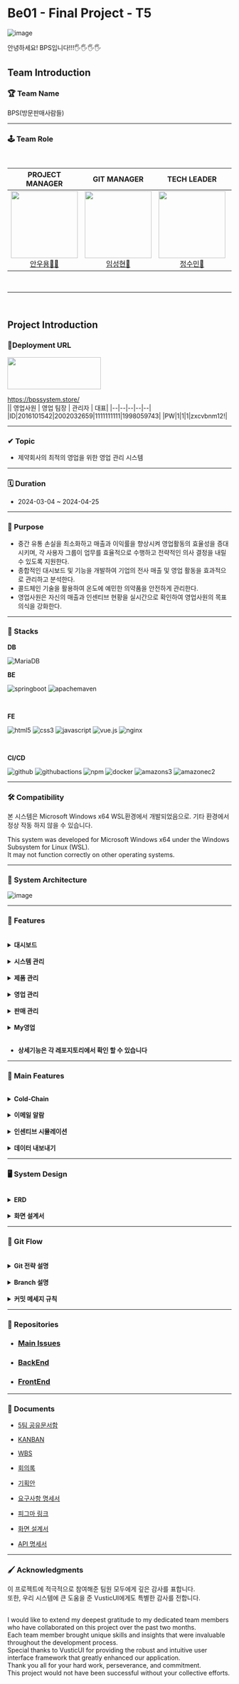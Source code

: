 # Be01 - Final Project - T5
![image](https://github.com/Team5-be01-Final-Project/.github/assets/148880521/5e2966a7-0760-4604-a4e4-31b0ee1d7637)

안녕하세요! BPS입니다!!!🖐️🖐️🖐️🖐️
<br/>

## Team Introduction

### 🏆 Team Name
 BPS(방문판매사람들) 

---
### 🕹️ Team Role  
<br/>



<div align="center">

|                                                            **PROJECT MANAGER**                                                             |                                                           **GIT MANAGER**                                                            |                                                           **TECH LEADER**                                                            |                                                          **AGILE COACH**                                                          |
| :----------------------------------------------------------------------------------------------------------------------------------------: | :----------------------------------------------------------------------------------------------------------------------------------: | :----------------------------------------------------------------------------------------------------------------------------------: | :-------------------------------------------------------------------------------------------------------------------------------: |
| [<img src="https://avatars.githubusercontent.com/u/62015109?v=4" height=150 width=150> <br/> 안우용🧛‍♂️](https://github.com/INAUGURATE-Ryong) | [<img src="https://avatars.githubusercontent.com/u/149128094?v=4" height=150 width=150> <br/> 임성현🐹](https://github.com/dhkdtld37) | [<img src="https://avatars.githubusercontent.com/u/150888333?v=4" height=150 width=150> <br/> 정수민🐰](https://github.com/jsmin6330) | [<img src="https://avatars.githubusercontent.com/u/148880521?v=4" height=150 width=150> <br/> 박민성👻](https://github.com/parc02) |

</div>

<br>

---
<br/>

## Project Introduction

### 🥇Deployment URL
<img src="https://github.com/beyond-sw-camp/be01-101/assets/148880521/6871451e-fb54-49d6-9b24-340756e3d17f" width="210" height="72">

 https://bpssystem.store/   <br>
|| 영업사원 | 영업 팀장 | 관리자 | 대표|
|--|--|--|--|--|
|ID|2016101542|2002032659|1111111111|1998059743|
|PW|1|1|1|zxcvbnm12!|

---
### ✔ Topic
- 제약회사의 최적의 영업을 위한 영업 관리 시스템

---
### 🗓 Duration
- 2024-03-04 ~ 2024-04-25

---  
### 🎯 Purpose
- 중간 유통 손실을 최소화하고 매출과 이익률을 향상시켜 영업활동의 효율성을 증대시키며, 각 사용자 그룹이 업무를 효율적으로 수행하고 전략적인 의사 결정을 내릴 수 있도록 지원한다.
- 종합적인 대시보드 및 기능을 개발하여 기업의 전사 매출 및 영업 활동을 효과적으로 관리하고 분석한다.
- 콜드체인 기술을 활용하여 온도에 예민한 의약품을 안전하게 관리한다.
- 영업사원은 자신의 매출과 인센티브 현황을 실시간으로 확인하여 영업사원의 목표의식을 강화한다.
---
### 🔧 Stacks
<b>DB</b>
<br/>

![MariaDB](https://img.shields.io/badge/MariaDB-003545?style=for-the-badge&logo=mariadb&logoColor=white) <br>

<b>BE</b>
<br/>

![springboot](https://img.shields.io/badge/springboot-6DB33F?style=for-the-badge&logo=springboot&logoColor=white) 
![apachemaven](https://img.shields.io/badge/apachemaven-C71A36?style=for-the-badge&logo=apachemaven&logoColor=white) <br>

<br>

<b>FE</b>
<br/>

![html5](https://img.shields.io/badge/html5-E34F26?style=for-the-badge&logo=html5&logoColor=white) 
 ![css3](https://img.shields.io/badge/css3-1572B6?style=for-the-badge&logo=css3&logoColor=white) 
 ![javascript](https://img.shields.io/badge/javascript-F7DF1E?style=for-the-badge&logo=javascript&logoColor=white) 
 ![vue.js](https://img.shields.io/badge/vue.js-4FC08D?style=for-the-badge&logo=vue.js&logoColor=white) 
 ![nginx](https://img.shields.io/badge/nginx-009639?style=for-the-badge&logo=nginx&logoColor=white) <br>


<br>

<b>CI/CD</b>
<br/>

![github](https://img.shields.io/badge/github-181717?style=for-the-badge&logo=github&logoColor=white)
![githubactions](https://img.shields.io/badge/githubactions-2088FF?style=for-the-badge&logo=githubactions&logoColor=white) 
![npm](https://img.shields.io/badge/npm-CB3837?style=for-the-badge&logo=npm&logoColor=white) 
![docker](https://img.shields.io/badge/docker-2496ED?style=for-the-badge&logo=docker&logoColor=white) 
![amazons3](https://img.shields.io/badge/amazons3-569A31?style=for-the-badge&logo=amazons3&logoColor=white) ![amazonec2](https://img.shields.io/badge/amazonec2-FF9900?style=for-the-badge&logo=amazonec2&logoColor=white) <br>


---

### 🛠️ Compatibility

본 시스템은 Microsoft Windows x64 WSL환경에서 개발되었음으로.
기타 환경에서 정상 작동 하지 않을 수 있습니다.

This system was developed for Microsoft Windows x64 under the Windows Subsystem for Linux (WSL).<br> It may not function correctly on other operating systems.

---
### 🌳 System Architecture

![image](https://github.com/Team5-be01-Final-Project/.github/assets/148880521/75b73d65-f9a4-46e5-8629-cfe90da0c314)


---
### 📜 Features
<br/>

<details>
  <summary><b>대시보드</b></summary>
  <div markdown="1">

   <br/>
   
  - 이달의 거래처 <br>
  - 이달의 최우수 사원 <br>
  - 창고/차량 온도 <br>
  - 이달의 거래처별 매출 현황<br>
  - 이달의 총 매출 현황<br>
  
  </div>
</details>
<br/>


<details>
  <summary><b>시스템 관리</b></summary>
  <div markdown="1">

   <br/>
   
  - 창고 이상 온도 조회 <br>
  - 사원 리스트 조회 <br>
  - 사원 권한 수정 <br>
  
  </div>
</details>
<br/>

<details>
  <summary><b>제품 관리</b></summary>
  <div markdown="1">

   <br/>
   
  - 판매 제품 조회<br>
  - 거래처별 판매가 등록 및 수정<br>
  - 거래처별 제품 조회<br>
  - 재고 조회 및 등록<br>
  - 전표 등록<br>
  - 전표 결재<br>
  - 전표 조회<br>
  </div>
</details>
<br/>

<details>
  <summary><b>영업 관리</b></summary>
  <div markdown="1">

   <br/>
   
  - 거래처 수정 및 조회<br>
  - 거래처 등록<br>
  - 인센티브 현황 확인<br>
  </div>
</details>
<br/>

<details>
  <summary><b>판매 관리</b></summary>
  <div markdown="1">

   <br/>
   
  - 제품별 매출 현황<br>
  - 거래처별 매출 현황<br>
  </div>
</details>
<br/>

<details>
  <summary><b>My영업</b></summary>
  <div markdown="1">

   <br/>
   
  - 내 정보 조회<br>
  - 담당 거래처 목록<br>
  - 내 매출 현황<br>
  - 인센티브 시뮬레이션<br>
  </div>
</details>
<br/>

- <b> 상세기능은 각 레포지토리에서 확인 할 수 있습니다 </b>

---

### 📌 Main Features
<br/>

<details>
  <summary><b>Cold-Chain</b></summary>
  <div markdown="1">
  
   <br/>
   
- 콜드체인 기법은 의약품이나 생물학적 제제 등 온도에 민감한 물품을 안전하게 보관하고 운송하기 위해
 <br/>일정한 온도 범위를 유지하는 물류 관리 시스템입니다.
- 본 시스템은 창고와 이동 중인 배송 차량에서 설정된 온도 범위( 2 ~ 8°C )를 초과하거나 미달할 경우,
 <br/>즉시 담당자에게 이메일을 통해 알림을 보내어 신속한 조치를 취할 수 있도록 합니다.
  </div>
</details>
<br/>

<details>
  <summary><b>이메일 알람</b></summary>
  <div markdown="1">

   <br/>
   
- 이 시스템은 특정 이벤트나 조건이 발생했을 때 관련 정보를 자동으로 이메일로 발송하며,
<br/> 추후 개발 예정인 기능에는 매출 보고나 중요 공지사항을 회사의 대표나 팀장에게 정기적으로 전송하는 자동 메일링 시스템이 포함됩니다.
  </div>
</details>
<br/>

<details>
  <summary><b>인센티브 시뮬레이션</b></summary>
  <div markdown="1">

   <br/>
   
- 인센티브 시뮬레이션 기능을 통해 사용자는 본인의 현재 매출액과 인센티브, 그리고 영업 순위를 실시간으로 확인할 수 있습니다.
- 사용자가 추가 매출액을 입력하면, 시스템은 이를 기반으로 예상 인센티브 금액과 영업 순위를 자동으로 계산하여 보여줍니다.
- 이 기능은 영업 팀원들이 목표 달성을 위한 진행 상황을 파악하고, 동기를 부여받을 수 있도록 설계되었습니다.
  </div>
</details>
<br/>

<details>
  <summary><b>데이터 내보내기</b></summary>
  <div markdown="1">

   <br/>
   
- 엑셀 내보내기 기능을 통해 사용자는 거래처별 및 상품별 매출 데이터를 쉽고 빠르게 엑셀 파일로 추출할 수 있습니다.
- 추출된 엑셀 파일은 데이터의 정확한 분석, 보고, 및 프레젠테이션을 위한 자료로 활용될 수 있으며,
<br/> 외부 스프레드시트 툴과의 호환성을 제공합니다.
  </div>
</details>

  
   
---

### 🖥 System Design
<br/>

<details>
  <summary><b>ERD</b></summary>
  <div markdown="1">
 
![ERD 최종본](https://github.com/Team5-be01-Final-Project/.github/assets/148880521/80205a98-6eba-4794-9b78-ee66b78ee9a0)

  </div>
</details>
<br/>

<details>
  <summary><b>화면 설계서</b></summary>
  <div markdown="1">
 
![image](https://github.com/Team5-be01-Final-Project/.github/assets/149128094/09a744e9-ed8e-4662-b7ca-bd1844c2b944)

  </div>
</details>

--- 
### 🚩 Git Flow
<br/>

<details>
  <summary><b>Git 전략 설명</b></summary>
  <div markdown="1">

<img src="https://github.com/Team5-be01-Final-Project/Main/assets/150888333/8147a8de-9d3a-434f-bc95-6080ca72240f" width="600">


#### Main 브랜치
- 릴리즈가 끝난 최종 상태의 브랜치

#### Release 브랜치 ( 2024-03-18 추가 )
- Develop에서 Feature의 코드를 합치고 에러가 없을 시 배포 후 QA를 위한 브랜치

#### Develop(dev) 브랜치
- 다음 배포(릴리즈)를 대비하여 개발한 코드를 모아두는 브랜치
- 개발 및 테스트가 완료되면, Main 브랜치로 merge

#### Feature 브랜치
- 기능 단위 개발 브랜치
- feature에서 개발 완료 후, dev 브랜치로 merge

  </div>
</details>
<br/>

<details>
  <summary><b>Branch 설명</b></summary>
  <div markdown="1">


<img src="https://github.com/Team5-be01-Final-Project/Main/assets/150888333/870fe34b-4c32-4bc2-9d9a-69a07fd787c1" width="400">

WBS NUMBER / 0.0.0 / 담당자이니셜

```

4.2.1   /   1.          1.          0          /  SH
WBS넘버 /  배포버전.    기능추가.   버그픽스    /  담당자

4.2.1   /   1.        ' 2. '        0          /  SH
                        ㄴ 기능적인 추가 혹은 수정 사항

4.2.1   /   1.          2.        ' 1 '        /  SH
                                    ㄴ 오타나, 문서 등 간단한 수정사항

4.2.1   / ' 2.'         1.          0          /  SH
            ㄴ 릴리즈 버전 업데이트 시 2번째, 3번째 넘버링 초기화

```

  </div>
</details>
<br/>

<details>
  <summary><b>커밋 메세지 규칙</b></summary>
  <div markdown="1">

<br/>

 > 태그(tag) + 제목(subject) " 으로 구성<br/>
 태그는 영어로 첫 문자는 대문자로 작성<br/>
"[태그] 제목" 의 형태로 제목에 한글로 작업한 wbs의 타이틀이나 작업한 내용을 작성

#### 태그 리스트
- Feat : 새로운 기능을 추가한 경우
- Fix : 버그나 에러를 고친 경우
- Docs : 기타 문서를 수정한 경우, 코드X (ex : README.MD, changelog.md, package.json)
- Test : 테스트 코드
- Chore : 빌드 업무 수정, 패키지 매니저 수정
- Design : CSS 등 사용자가 UI 디자인을 변경했을 때
- Rename : 파일명(or 폴더명) 을 수정한 경우
- Remove : 코드(파일) 의 삭제가 있을 때. "Clean", "Eliminate" 를 사용하기도 함
- Add : 코드나 테스트, 예제, 문서등의 추가 생성이 있는경우
- Move : 코드의 이동이 있는경우

```bash
PR 생성 시
$ git commit -m "[Feat] 4.5.3/2.1.0/SH 이상온도알림 기능 구현"

추가 커밋 시
$ git commit -m "[Add] 이상온도알림 권한 코드 추가"
``` 
  </div>
</details>

---

### 💾 Repositories

- ### [Main Issues](https://github.com/Team5-be01-Final-Project/.github/issues)
  
- ### [BackEnd](https://github.com/Team5-be01-Final-Project/Backend)

- ### [FrontEnd](https://github.com/Team5-be01-Final-Project/Frontend2)




---
### 💼 Documents

- [5팀 공유문서함](https://drive.google.com/drive/u/0/folders/1fuUfSboLm9YcFC8DAtG9McZ_AvR78DKZ)

- [KANBAN](https://github.com/orgs/Team5-be01-Final-Project/projects/1)

- [WBS](Datas/WBS(2024-04-25).pdf)

- [회의록](https://drive.google.com/drive/folders/1YHgWk-RPJCpE0LFaWgjVYvfAAKFwEZ4T)

- [기획안](https://github.com/Team5-be01-Final-Project/.github/blob/main/Datas/%5BBPS%5D%20%ED%94%84%EB%A1%9C%EC%A0%9D%ED%8A%B8%20%EA%B8%B0%ED%9A%8D%EC%84%9C_v3.pdf)

- [요구사항 명세서](https://github.com/Team5-be01-Final-Project/.github/blob/main/Datas/%5BBPS%5D%20%EC%9A%94%EA%B5%AC%EC%82%AC%ED%95%AD%20%EB%AA%85%EC%84%B8%EC%84%9C_v5.pdf)

- [피그마 링크](https://www.figma.com/file/xGG8vDgU9PU7JZBZ2VUmGW/team-5_v2?type=design&node-id=1669-162202&mode=design&t=Mh2coQjIxmqZnvuW-0)

- [화면 설계서](https://github.com/Team5-be01-Final-Project/.github/blob/main/Datas/%ED%99%94%EB%A9%B4%EC%84%A4%EA%B3%84%EC%84%9C%20team%205_v2.pdf)
 
- [API 명세서](https://github.com/Team5-be01-Final-Project/.github/blob/main/Datas/API%20%EB%AA%85%EC%84%B8%EC%84%9C.pdf)

---
### 🖌️ Acknowledgments

이 프로젝트에 적극적으로 참여해준 팀원 모두에게 깊은 감사를 표합니다. <br>
또한, 우리 시스템에 큰 도움을 준 VusticUI에게도 특별한 감사를 전합니다. <br>
<br>

I would like to extend my deepest gratitude to my dedicated team members who have collaborated on this project over the past two months. <br>
Each team member brought unique skills and insights that were invaluable throughout the development process. <br>
Special thanks to VusticUI for providing the robust and intuitive user interface framework that greatly enhanced our application. <br>
Thank you all for your hard work, perseverance, and commitment. <br>
This project would not have been successful without your collective efforts. <br>

